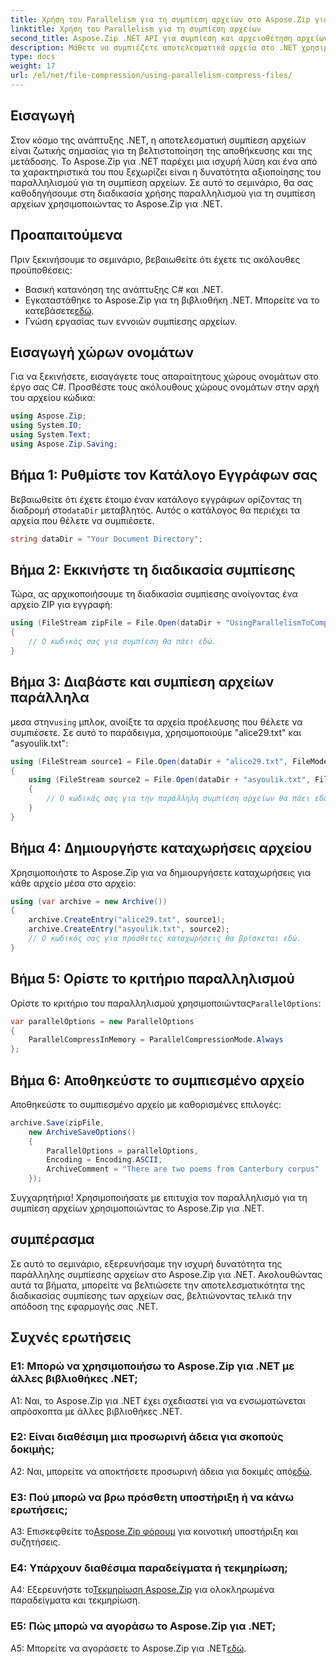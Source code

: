 ```yaml
---
title: Χρήση του Parallelism για τη συμπίεση αρχείων στο Aspose.Zip για .NET
linktitle: Χρήση του Parallelism για τη συμπίεση αρχείων
second_title: Aspose.Zip .NET API για συμπίεση και αρχειοθέτηση αρχείων
description: Μάθετε να συμπιέζετε αποτελεσματικά αρχεία στο .NET χρησιμοποιώντας το Aspose.Zip. Εκμεταλλευτείτε τη δύναμη του παραλληλισμού με το βήμα προς βήμα σεμινάριο μας.
type: docs
weight: 17
url: /el/net/file-compression/using-parallelism-compress-files/
---
```

## Εισαγωγή

Στον κόσμο της ανάπτυξης .NET, η αποτελεσματική συμπίεση αρχείων είναι ζωτικής σημασίας για τη βελτιστοποίηση της αποθήκευσης και της μετάδοσης. Το Aspose.Zip για .NET παρέχει μια ισχυρή λύση και ένα από τα χαρακτηριστικά του που ξεχωρίζει είναι η δυνατότητα αξιοποίησης του παραλληλισμού για τη συμπίεση αρχείων. Σε αυτό το σεμινάριο, θα σας καθοδηγήσουμε στη διαδικασία χρήσης παραλληλισμού για τη συμπίεση αρχείων χρησιμοποιώντας το Aspose.Zip για .NET.

## Προαπαιτούμενα

Πριν ξεκινήσουμε το σεμινάριο, βεβαιωθείτε ότι έχετε τις ακόλουθες προϋποθέσεις:

- Βασική κατανόηση της ανάπτυξης C# και .NET.
-  Εγκαταστάθηκε το Aspose.Zip για τη βιβλιοθήκη .NET. Μπορείτε να το κατεβάσετε[εδώ](https://releases.aspose.com/zip/net/).
- Γνώση εργασίας των εννοιών συμπίεσης αρχείων.

## Εισαγωγή χώρων ονομάτων

Για να ξεκινήσετε, εισαγάγετε τους απαραίτητους χώρους ονομάτων στο έργο σας C#. Προσθέστε τους ακόλουθους χώρους ονομάτων στην αρχή του αρχείου κώδικα:

```csharp
using Aspose.Zip;
using System.IO;
using System.Text;
using Aspose.Zip.Saving;
```

## Βήμα 1: Ρυθμίστε τον Κατάλογο Εγγράφων σας

 Βεβαιωθείτε ότι έχετε έτοιμο έναν κατάλογο εγγράφων ορίζοντας τη διαδρομή στο`dataDir` μεταβλητός. Αυτός ο κατάλογος θα περιέχει τα αρχεία που θέλετε να συμπιέσετε.

```csharp
string dataDir = "Your Document Directory";
```

## Βήμα 2: Εκκινήστε τη διαδικασία συμπίεσης

Τώρα, ας αρχικοποιήσουμε τη διαδικασία συμπίεσης ανοίγοντας ένα αρχείο ZIP για εγγραφή:

```csharp
using (FileStream zipFile = File.Open(dataDir + "UsingParallelismToCompressFiles_out.zip", FileMode.Create))
{
    // Ο κωδικός σας για συμπίεση θα πάει εδώ.
}
```

## Βήμα 3: Διαβάστε και συμπίεση αρχείων παράλληλα

 μεσα στην`using` μπλοκ, ανοίξτε τα αρχεία προέλευσης που θέλετε να συμπιέσετε. Σε αυτό το παράδειγμα, χρησιμοποιούμε "alice29.txt" και "asyoulik.txt":

```csharp
using (FileStream source1 = File.Open(dataDir + "alice29.txt", FileMode.Open, FileAccess.Read))
{
    using (FileStream source2 = File.Open(dataDir + "asyoulik.txt", FileMode.Open, FileAccess.Read))
    {
        // Ο κώδικάς σας για την παράλληλη συμπίεση αρχείων θα πάει εδώ.
    }
}
```

## Βήμα 4: Δημιουργήστε καταχωρήσεις αρχείου

Χρησιμοποιήστε το Aspose.Zip για να δημιουργήσετε καταχωρήσεις για κάθε αρχείο μέσα στο αρχείο:

```csharp
using (var archive = new Archive())
{
    archive.CreateEntry("alice29.txt", source1);
    archive.CreateEntry("asyoulik.txt", source2);
    // Ο κωδικός σας για πρόσθετες καταχωρήσεις θα βρίσκεται εδώ.
}
```

## Βήμα 5: Ορίστε το κριτήριο παραλληλισμού

 Ορίστε το κριτήριο του παραλληλισμού χρησιμοποιώντας`ParallelOptions`:

```csharp
var parallelOptions = new ParallelOptions
{
    ParallelCompressInMemory = ParallelCompressionMode.Always
};
```

## Βήμα 6: Αποθηκεύστε το συμπιεσμένο αρχείο

Αποθηκεύστε το συμπιεσμένο αρχείο με καθορισμένες επιλογές:

```csharp
archive.Save(zipFile,
    new ArchiveSaveOptions()
    {
        ParallelOptions = parallelOptions,
        Encoding = Encoding.ASCII,
        ArchiveComment = "There are two poems from Canterbury corpus"
    });
```

Συγχαρητήρια! Χρησιμοποιήσατε με επιτυχία τον παραλληλισμό για τη συμπίεση αρχείων χρησιμοποιώντας το Aspose.Zip για .NET.

## συμπέρασμα

Σε αυτό το σεμινάριο, εξερευνήσαμε την ισχυρή δυνατότητα της παράλληλης συμπίεσης αρχείων στο Aspose.Zip για .NET. Ακολουθώντας αυτά τα βήματα, μπορείτε να βελτιώσετε την αποτελεσματικότητα της διαδικασίας συμπίεσης των αρχείων σας, βελτιώνοντας τελικά την απόδοση της εφαρμογής σας .NET.

## Συχνές ερωτήσεις

### Ε1: Μπορώ να χρησιμοποιήσω το Aspose.Zip για .NET με άλλες βιβλιοθήκες .NET;

A1: Ναι, το Aspose.Zip για .NET έχει σχεδιαστεί για να ενσωματώνεται απρόσκοπτα με άλλες βιβλιοθήκες .NET.

### Ε2: Είναι διαθέσιμη μια προσωρινή άδεια για σκοπούς δοκιμής;

 A2: Ναι, μπορείτε να αποκτήσετε προσωρινή άδεια για δοκιμές από[εδώ](https://purchase.aspose.com/temporary-license/).

### Ε3: Πού μπορώ να βρω πρόσθετη υποστήριξη ή να κάνω ερωτήσεις;

 A3: Επισκεφθείτε το[Aspose.Zip φόρουμ](https://forum.aspose.com/c/zip/37) για κοινοτική υποστήριξη και συζητήσεις.

### Ε4: Υπάρχουν διαθέσιμα παραδείγματα ή τεκμηρίωση;

 A4: Εξερευνήστε το[Τεκμηρίωση Aspose.Zip](https://reference.aspose.com/zip/net/) για ολοκληρωμένα παραδείγματα και τεκμηρίωση.

### Ε5: Πώς μπορώ να αγοράσω το Aspose.Zip για .NET;

 A5: Μπορείτε να αγοράσετε το Aspose.Zip για .NET[εδώ](https://purchase.aspose.com/buy).